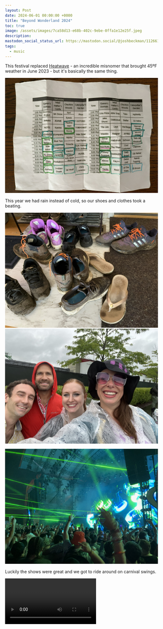 ```yaml
---
layout: Post
date: 2024-06-01 00:00:00 +0000
title: "Beyond Wonderland 2024"
toc: true
image: /assets/images/7ca58d13-e68b-402c-9ebe-0ffa1e12e25f.jpeg
description: 
mastodon_social_status_url: https://mastodon.social/@joshbeckman/112661531577992672
tags: 
  - music
---
```




This festival replaced [Heatwave](https://heatwavemusicfestival.com) - an incredible misnomer that brought 45ºF weather in June 2023 - but it's basically the same thing.

![IMG_3087](/assets/images/7ca58d13-e68b-402c-9ebe-0ffa1e12e25f.jpeg)

This year we had rain instead of cold, so our shoes and clothes took a beating.

![IMG_3086](/assets/images/6bf2ad00-530e-4532-9a55-46f738352819.jpeg)
![IMG_7642](/assets/images/c2800fc7-61d7-4062-935f-4631be287287.jpeg)

![IMG_3083](/assets/images/6d38ee14-e9b7-42a9-8154-b608d64b68bb.jpeg)

Luckily the shows were great and we got to ride around on carnival swings.

<video controls src="/assets/videos/wonderland-swings.MOV"></video>
